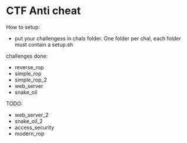 CTF Anti cheat
==========
How to setup:
 * put your challengess in chals folder. One folder per chal, each folder must contain
   a setup.sh 



challenges done:
* reverse_rop
* simple_rop
* simple_rop_2
* web_server
* snake_oil 

TODO:
* web_server_2
* snake_oil_2
* access_security
* modern_rop
